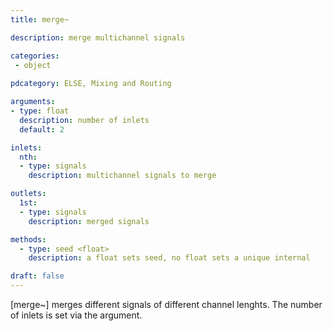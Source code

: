 ```yaml
---
title: merge~

description: merge multichannel signals

categories:
 - object
 
pdcategory: ELSE, Mixing and Routing

arguments:
- type: float
  description: number of inlets
  default: 2

inlets:
  nth:
  - type: signals
    description: multichannel signals to merge

outlets:
  1st:
  - type: signals
    description: merged signals

methods:
  - type: seed <float>
    description: a float sets seed, no float sets a unique internal

draft: false
---
```


[merge~] merges different signals of different channel lenghts. The number of inlets is set via the argument.